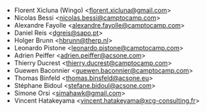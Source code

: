 - Florent Xicluna (Wingo) \<<florent.xicluna@gmail.com>\>
- Nicolas Bessi \<<nicolas.bessi@camptocamp.com>\>
- Alexandre Fayolle \<<alexandre.fayolle@camptocamp.com>\>
- Daniel Reis \<<dgreis@sapo.pt>\>
- Holger Brunn \<<hbrunn@therp.nl>\>
- Leonardo Pistone \<<leonardo.pistone@camptocamp.com>\>
- Adrien Peiffer \<<adrien.peiffer@acsone.com>\>
- Thierry Ducrest \<<thierry.ducrest@camptocamp.com>\>
- Guewen Baconnier \<<guewen.baconnier@camptocamp.com>\>
- Thomas Binfeld \<<thomas.binsfeld@acsone.eu>\>
- Stéphane Bidoul \<<stefane.bidoul@acsone.com>\>
- Simone Orsi \<<simahawk@gmail.com>\>
- Vincent Hatakeyama \<<vincent.hatakeyama@xcg-consulting.fr>\>
